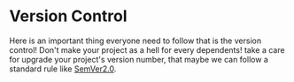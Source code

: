 # Version Control

Here is an important thing everyone need to follow that is the version control! Don't make your project as a hell for every dependents! take a care for upgrade your project's version number, that maybe we can follow a standard rule like [SemVer2.0](http://semver.org/lang/zh-CN/).


